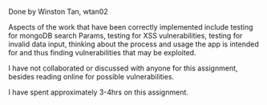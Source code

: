 Done by Winston Tan, wtan02

Aspects of the work that have been correctly implemented include testing for mongoDB search Params, 
testing for XSS vulnerabilities, testing for invalid data input, thinking about the process
and usage the app is intended for and thus finding vulnerabilities that may be exploited.

I have not collaborated or discussed with anyone for this assignment, besides reading online for
possible vulnerabilities.

I have spent approximately 3-4hrs on this assignment.